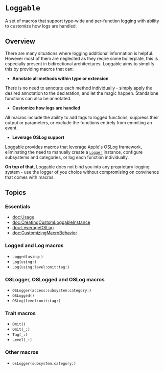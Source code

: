 # ``Loggable``

A set of macros that support type-wide and per-function logging with ability to customize how logs are handled.

## Overview
There are many situations where logging additional information is helpful. However most of them are neglected as they reqire some boilerplate, this is especially present in bidirectional architectures. Loggable aims to simplify this  by providing macros that can:

* **Annotate all methods within type or extension**

There is no need to annotate each method individually - simply apply the desired annotation to the declaration, and let the magic happen. Standalone functions can also be annotated.

* **Customize how logs are handled**

All macros include the ability to add tags to logged functions, suppress their output or parameters, or exclude the functions entirely from emmiting an event.

* **Leverage OSLog support**

Loggable provides macros that leverage Apple's OSLog framework, eliminating the need to manually create a [`Logger`](https://developer.apple.com/documentation/os/logger) instance, configure subsystems and categories, or log each function individually.


**On top of that**, Loggable does not bind you into any proprietary logging system - use the logger of you choice without compromising on convinence that comes with macros.

## Topics

### Essentials

- <doc:Usage>
- <doc:CreatingCustomLoggableInstance>
- <doc:LeverageOSLog>
- <doc:CustomizingMacroBehavior>
### Logged and Log macros

- ``Logged(using:)``
- ``Log(using:)``
- ``Log(using:level:omit:tag:)``

### OSLogger, OSLogged and OSLog macros

- ``OSLogger(access:subsystem:category:)``
- ``OSLogged()``
- ``OSLog(level:omit:tag:)``

### Trait macros

- ``Omit()``
- ``Omit(_:)``
- ``Tag(_:)``
- ``Level(_:)``

### Other macros
- ``osLogger(subsystem:category:)``
